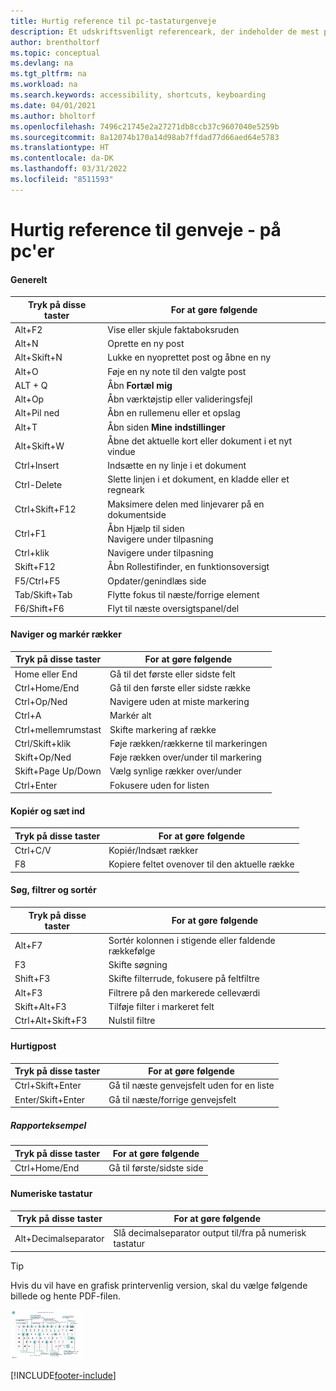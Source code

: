```yaml
---
title: Hurtig reference til pc-tastaturgenveje
description: Et udskriftsvenligt referenceark, der indeholder de mest populære tastaturgenveje for pc-brugere.
author: brentholtorf
ms.topic: conceptual
ms.devlang: na
ms.tgt_pltfrm: na
ms.workload: na
ms.search.keywords: accessibility, shortcuts, keyboarding
ms.date: 04/01/2021
ms.author: bholtorf
ms.openlocfilehash: 7496c21745e2a27271db8ccb37c9607040e5259b
ms.sourcegitcommit: 8a12074b170a14d98ab7ffdad77d66aed64e5783
ms.translationtype: HT
ms.contentlocale: da-DK
ms.lasthandoff: 03/31/2022
ms.locfileid: "8511593"
---
```

# <a name="keyboard-quick-reference---pc-only"></a>Hurtig reference til genveje - på pc'er

#### <a name="general"></a>Generelt

|Tryk på disse taster|For at gøre følgende|  
|-|-|
|Alt+F2|Vise eller skjule faktaboksruden|
|Alt+N|Oprette en ny post|
|Alt+Skift+N|Lukke en nyoprettet post og åbne en ny|
|Alt+O|Føje en ny note til den valgte post|
|ALT + Q|Åbn **Fortæl mig**|
|Alt+Op|Åbn værktøjstip eller valideringsfejl|
|Alt+Pil ned|Åbn en rullemenu eller et opslag|
|Alt+T|Åbn siden **Mine indstillinger**|
|Alt+Skift+W|Åbne det aktuelle kort eller dokument i et nyt vindue|
|Ctrl+Insert|Indsætte en ny linje i et dokument|
|Ctrl-Delete|Slette linjen i et dokument, en kladde eller et regneark|
|Ctrl+Skift+F12|Maksimere delen med linjevarer på en dokumentside|
|Ctrl+F1|Åbn Hjælp til siden<br />Navigere under tilpasning|
|Ctrl+klik|Navigere under tilpasning|
|Skift+F12|Åbn Rollestifinder, en funktionsoversigt|
|F5/Ctrl+F5|Opdater/genindlæs side|
|Tab/Skift+Tab|Flytte fokus til næste/forrige element|
|F6/Shift+F6|Flyt til næste oversigtspanel/del|

#### <a name="navigate--select-rows"></a>Naviger og markér rækker

|Tryk på disse taster|For at gøre følgende|
|-|-|
|Home eller End|Gå til det første eller sidste felt|
|Ctrl+Home/End |Gå til den første eller sidste række|
|Ctrl+Op/Ned|Navigere uden at miste markering|
|Ctrl+A |Markér alt|
|Ctrl+mellemrumstast|Skifte markering af række|
|Ctrl/Skift+klik|Føje rækken/rækkerne til markeringen|
|Skift+Op/Ned|Føje rækken over/under til markering|
|Skift+Page Up/Down|Vælg synlige rækker over/under|
|Ctrl+Enter|Fokusere uden for listen|

#### <a name="copy--paste"></a>Kopiér og sæt ind

|Tryk på disse taster|For at gøre følgende|
|-|-|
|Ctrl+C/V|Kopiér/Indsæt rækker|
|F8|Kopiere feltet ovenover til den aktuelle række|

#### <a name="search-filter--sort"></a>Søg, filtrer og sortér

|Tryk på disse taster|For at gøre følgende|
|-|-|
|Alt+F7|Sortér kolonnen i stigende eller faldende rækkefølge|
|F3|Skifte søgning|
|Shift+F3|Skifte filterrude, fokusere på feltfiltre|
|Alt+F3|Filtrere på den markerede celleværdi|
|Skift+Alt+F3|Tilføje filter i markeret felt|
|Ctrl+Alt+Skift+F3|Nulstil filtre|

#### <a name="quick-entry"></a>Hurtigpost

|Tryk på disse taster|For at gøre følgende|
|-|-|
|Ctrl+Skift+Enter|Gå til næste genvejsfelt uden for en liste|
|Enter/Skift+Enter|Gå til næste/forrige genvejsfelt|

##### <a name="report-preview"></a>Rapporteksempel

|Tryk på disse taster|For at gøre følgende|
|-|-|
|Ctrl+Home/End|Gå til første/sidste side|

#### <a name="numeric-keypad"></a>Numeriske tastatur

|Tryk på disse taster|For at gøre følgende|  
|-|-|
|Alt+Decimalseparator|Slå decimalseparator output til/fra på numerisk tastatur|

> [!TIP]
> Hvis du vil have en grafisk printervenlig version, skal du vælge følgende billede og hente PDF-filen.
>
> [![Ikon, der åbner et PDF-dokument.](media/keyboard_shortcut_inline.png)](media/keyboard_shortcuts.pdf)


[!INCLUDE[footer-include](includes/footer-banner.md)]